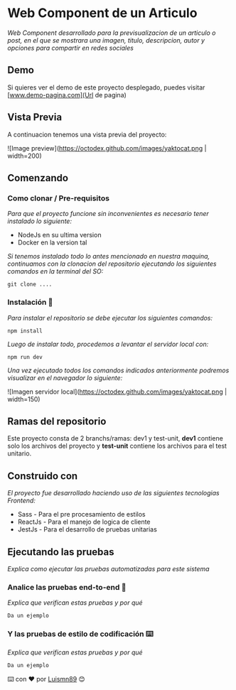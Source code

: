 # Web Component de un Articulo

_Web Component desarrollado para la previsualizacion de un articulo o post, en el que se mostrara una imagen, titulo, descripcion, autor y opciones para compartir en redes sociales_

## Demo

Si quieres ver el demo de este proyecto desplegado, puedes visitar [www.demo-pagina.com](Url de pagina)

## Vista Previa

A continuacion tenemos una vista previa del proyecto:

![Image preview](https://octodex.github.com/images/yaktocat.png | width=200)

## Comenzando

### Como clonar / Pre-requisitos

_Para que el proyecto funcione sin inconvenientes es necesario tener instalado lo siguiente:_

- NodeJs en su ultima version
- Docker en la version tal

_Si tenemos instalado todo lo antes mencionado en nuestra maquina, continuamos con la clonacion del repositorio ejecutando los siguientes comandos en la terminal del SO:_

```
git clone ....
```

### Instalación 🔧

_Para instalar el repositorio se debe ejecutar los siguientes comandos:_

```
npm install
```

_Luego de instalar todo, procedemos a levantar el servidor local con:_

```
npm run dev
```

_Una vez ejecutado todos los comandos indicados anteriormente podremos visualizar en el navegador lo siguiente:_

![Imagen servidor local](https://octodex.github.com/images/yaktocat.png | width=150)

## Ramas del repositorio

Este proyecto consta de 2 branchs/ramas: dev1 y test-unit, **dev1** contiene solo los archivos del proyecto y **test-unit** contiene los archivos para el test unitario.

## Construido con

_El proyecto fue desarrollado haciendo uso de las siguientes tecnologias Frontend:_

- Sass - Para el pre procesamiento de estilos
- ReactJs - Para el manejo de logica de cliente
- JestJs - Para el desarrollo de pruebas unitarias

## Ejecutando las pruebas

_Explica como ejecutar las pruebas automatizadas para este sistema_

### Analice las pruebas end-to-end 🔩

_Explica que verifican estas pruebas y por qué_

```
Da un ejemplo
```

### Y las pruebas de estilo de codificación ⌨️

_Explica que verifican estas pruebas y por qué_

```
Da un ejemplo
```

⌨️ con ❤️ por [Luismn89](https://github.com/luismn89) 😊
